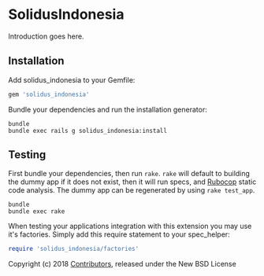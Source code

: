 SolidusIndonesia
================

Introduction goes here.

Installation
------------

Add solidus_indonesia to your Gemfile:

```ruby
gem 'solidus_indonesia'
```

Bundle your dependencies and run the installation generator:

```shell
bundle
bundle exec rails g solidus_indonesia:install
```

Testing
-------

First bundle your dependencies, then run `rake`. `rake` will default to building the dummy app if it does not exist, then it will run specs, and [Rubocop](https://github.com/bbatsov/rubocop) static code analysis. The dummy app can be regenerated by using `rake test_app`.

```shell
bundle
bundle exec rake
```

When testing your applications integration with this extension you may use it's factories.
Simply add this require statement to your spec_helper:

```ruby
require 'solidus_indonesia/factories'
```

Copyright (c) 2018 [Contributors](https://github.com/solidusio-contrib/solidus_indonesia/graphs/contributors), released under the New BSD License
